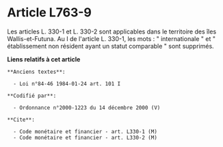 # Article L763-9

Les articles L. 330-1 et L. 330-2 sont applicables dans le territoire des îles Wallis-et-Futuna. Au I de l'article L. 330-1,
les mots : " internationale " et " établissement non résident ayant un statut comparable " sont supprimés.

**Liens relatifs à cet article**

	**Anciens textes**:

	  - Loi n°84-46 1984-01-24 art. 101 I

	**Codifié par**:

	  - Ordonnance n°2000-1223 du 14 décembre 2000 (V)

	**Cite**:

	  - Code monétaire et financier - art. L330-1 (M)
	  - Code monétaire et financier - art. L330-2 (M)
